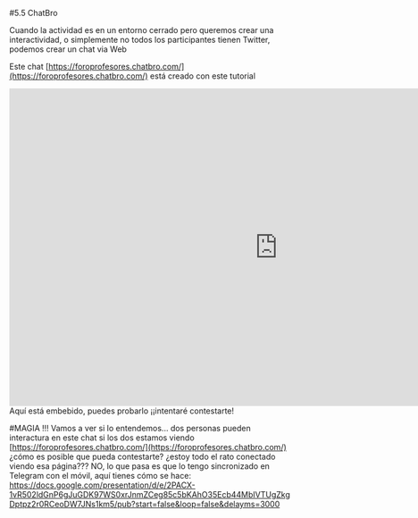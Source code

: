 #5.5 ChatBro

Cuando la actividad es en un entorno cerrado pero queremos crear una interactividad, o simplemente no todos los participantes tienen Twitter, podemos crear un chat via Web

Este chat [https://foroprofesores.chatbro.com/](https://foroprofesores.chatbro.com/) está creado con este tutorial
<iframe src="https://docs.google.com/presentation/d/e/2PACX-1vRMztS2hHuQaEqZcxtVCNg2IQl7IWeoO33T22BDUr3CaSLBDVtPjeHjJLNhTjqP3GMQzvPXiHSZvaJX/embed?start=false&loop=false&delayms=3000" frameborder="0" width="960" height="569" allowfullscreen="true" mozallowfullscreen="true" webkitallowfullscreen="true"></iframe>
Aquí está embebido, puedes probarlo ¡¡intentaré contestarte!

<script id="chatBroEmbedCode">/* Chatbro Widget Embed Code Start */function ChatbroLoader(chats,async){async=!1!==async;var params={embedChatsParameters:chats instanceof Array?chats:[chats],lang:navigator.language||navigator.userLanguage,needLoadCode:'undefined'==typeof Chatbro,embedParamsVersion:localStorage.embedParamsVersion,chatbroScriptVersion:localStorage.chatbroScriptVersion},xhr=new XMLHttpRequest;xhr.withCredentials=!0,xhr.onload=function(){eval(xhr.responseText)},xhr.onerror=function(){console.error('Chatbro loading error')},xhr.open('GET','//www.chatbro.com/embed.js?'+btoa(unescape(encodeURIComponent(JSON.stringify(params)))),async),xhr.send()}/* Chatbro Widget Embed Code End */ChatbroLoader({encodedChatId: '3y8v'});</script>

#MAGIA !!!
Vamos a ver si lo entendemos... dos personas pueden interactura en este chat si los dos estamos viendo [https://foroprofesores.chatbro.com/](https://foroprofesores.chatbro.com/) ¿cómo es posible que pueda contestarte? ¿estoy todo el rato conectado viendo esa página??? NO, lo que pasa es que lo tengo sincronizado en Telegram con el móvil, aquí tienes cómo se hace:
https://docs.google.com/presentation/d/e/2PACX-1vR502ldGnP6gJuGDK97WS0xrJnmZCeg85c5bKAhO35Ecb44MbIVTUgZkgDptpz2r0RCeoDW7JNs1km5/pub?start=false&loop=false&delayms=3000

